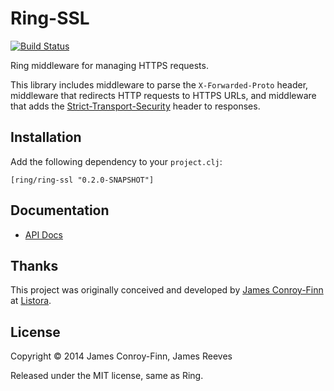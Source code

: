 # Ring-SSL

[![Build Status](https://secure.travis-ci.org/ring-clojure/ring-ssl.png)](http://travis-ci.org/ring-clojure/ring-ssl)

Ring middleware for managing HTTPS requests.

This library includes middleware to parse the `X-Forwarded-Proto`
header, middleware that redirects HTTP requests to HTTPS URLs, and
middleware that adds the [Strict-Transport-Security][1] header to
responses.

[1]: https://en.wikipedia.org/wiki/HTTP_Strict_Transport_Security

## Installation

Add the following dependency to your `project.clj`:

    [ring/ring-ssl "0.2.0-SNAPSHOT"]

## Documentation

* [API Docs](http://ring-clojure.github.io/ring-ssl/ring.middleware.ssl.html)

## Thanks

This project was originally conceived and developed by [James
Conroy-Finn][2] at [Listora][3].

[2]: http://jamesconroyfinn.com/
[3]: http://www.listora.com/

## License

Copyright © 2014 James Conroy-Finn, James Reeves

Released under the MIT license, same as Ring.

